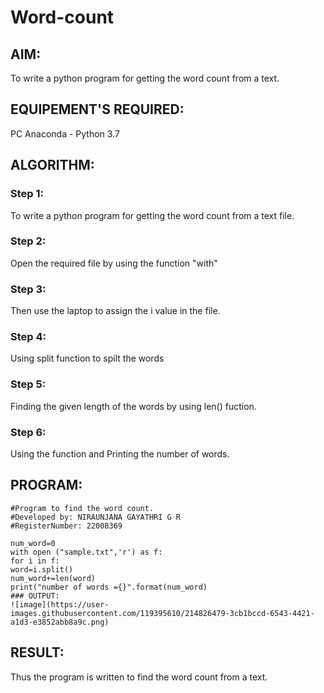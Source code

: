 # Word-count
## AIM:
To write a python program for getting the word count from a text.
## EQUIPEMENT'S REQUIRED: 
PC
Anaconda - Python 3.7
## ALGORITHM: 
### Step 1:
To write a python program for getting the word count from a text file.
### Step 2: 
 Open the required file by using the function "with"
### Step 3: 
Then use the laptop to assign the i value in the file.
### Step 4:  
Using split function to spilt the words
### Step 5: 
Finding the given length of the words by using len() fuction.
### Step 6: 
Using the function and Printing the number of words.
## PROGRAM:
```
#Program to find the word count.
#Developed by: NIRAUNJANA GAYATHRI G R
#RegisterNumber: 22008369

num_word=0
with open ("sample.txt",'r') as f:
for i in f:
word=i.split()
num_word+=len(word)
print("number of words ={}".format(num_word)
### OUTPUT:
![image](https://user-images.githubusercontent.com/119395610/214826479-3cb1bccd-6543-4421-a1d3-e3852abb8a9c.png)
```



## RESULT:
Thus the program is written to find the word count from a text.
